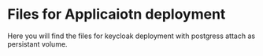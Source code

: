 # Files for Applicaiotn deployment

Here you will find the files for keycloak deployment with postgress attach as persistant volume. 
